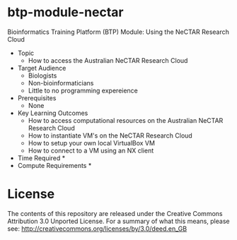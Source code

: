 # btp-module-nectar
Bioinformatics Training Platform (BTP) Module: Using the NeCTAR Research Cloud

  * Topic
    * How to access the Australian NeCTAR Research Cloud
  * Target Audience
    * Biologists
	* Non-bioinformaticians
	* Little to no programming expereience
  * Prerequisites
    * None
  * Key Learning Outcomes
    * How to access computational resources on the Australian NeCTAR Research Cloud
	* How to instantiate VM's on the NeCTAR Research Cloud
	* How to setup your own local VirtualBox VM
	* How to connect to a VM using an NX client
  * Time Required
    * 
  * Compute Requirements
    * 

License
=======
The contents of this repository are released under the Creative Commons
Attribution 3.0 Unported License. For a summary of what this means,
please see:
http://creativecommons.org/licenses/by/3.0/deed.en_GB
